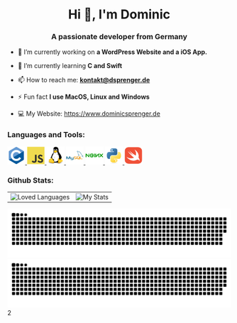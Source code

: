 <h1 align="center">Hi 👋, I'm Dominic</h1>
<h3 align="center">A passionate developer from Germany</h3>

- 🔭 I’m currently working on **a WordPress Website and a iOS App.**

- 🌱 I’m currently learning **C and Swift**

- 📫 How to reach me: **kontakt@dsprenger.de**

- ⚡ Fun fact **I use MacOS, Linux and Windows**

- 💻 My Website: https://www.dominicsprenger.de

### Languages and Tools:
<p align="left"> <a href="https://www.cprogramming.com/" target="_blank" rel="noreferrer"> <img src="https://raw.githubusercontent.com/devicons/devicon/master/icons/c/c-original.svg" alt="c" width="40" height="40"/> </a> <a href="https://developer.mozilla.org/en-US/docs/Web/JavaScript" target="_blank" rel="noreferrer"> <img src="https://raw.githubusercontent.com/devicons/devicon/master/icons/javascript/javascript-original.svg" alt="javascript" width="40" height="40"/> </a> <a href="https://www.linux.org/" target="_blank" rel="noreferrer"> <img src="https://raw.githubusercontent.com/devicons/devicon/master/icons/linux/linux-original.svg" alt="linux" width="40" height="40"/> </a> <a href="https://www.mysql.com/" target="_blank" rel="noreferrer"> <img src="https://raw.githubusercontent.com/devicons/devicon/master/icons/mysql/mysql-original-wordmark.svg" alt="mysql" width="40" height="40"/> </a> <a href="https://www.nginx.com" target="_blank" rel="noreferrer"> <img src="https://raw.githubusercontent.com/devicons/devicon/master/icons/nginx/nginx-original.svg" alt="nginx" width="40" height="40"/> </a> <a href="https://www.python.org" target="_blank" rel="noreferrer"> <img src="https://raw.githubusercontent.com/devicons/devicon/master/icons/python/python-original.svg" alt="python" width="40" height="40"/> </a> <a href="https://developer.apple.com/swift/" target="_blank" rel="noreferrer"> <img src="https://raw.githubusercontent.com/devicons/devicon/master/icons/swift/swift-original.svg" alt="swift" width="40" height="40"/> </a> </p>

### Github Stats:

<table>
  <tr>
    <td>
      <img src="https://github-readme-stats.vercel.app/api/top-langs/?username=laypexx&hide=roff&hide_title=true&show_icons=true&layout=compact&theme=github_dark&hide_border=true" title="Loved Languages" **alt="Loved Languages"/>
    </td>
    <td>
      <img src="https://github-readme-stats.vercel.app/api?username=laypexx&hide_title=true&show_icons=true&theme=github_dark&hide=contribs&include_all_commits=true&count_private=true&hide_border=true" title="My Stats" **alt="My Stats"/>
    </td>
  </tr>
</table>

![github contribution grid snake animation](https://raw.githubusercontent.com/laypexx/laypexx/output/github-contribution-grid-snake-dark.svg#gh-dark-mode-only)![github contribution grid snake animation](https://raw.githubusercontent.com/platane/platane/output/github-contribution-grid-snake.svg#gh-light-mode-only)
2

